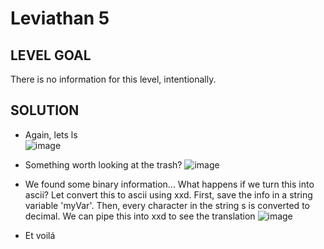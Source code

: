# Leviathan 5

## LEVEL GOAL

There is no information for this level, intentionally.

## SOLUTION

- Again, lets ls                                                                         
 ![image](https://user-images.githubusercontent.com/44790709/201258371-c1763c03-00f2-4070-85b2-95420e875168.png)

- Something worth looking at the trash?
 ![image](https://user-images.githubusercontent.com/44790709/201258628-c854674f-5479-49b0-a909-98611b7764a5.png) 

- We found some binary information... What happens if we turn this into ascii? Let convert this to ascii using xxd. First, save the info in a string variable 'myVar'. Then, every character in the string s is converted to decimal. We can pipe this into xxd to see the translation
 ![image](https://user-images.githubusercontent.com/44790709/201259436-d5ad73da-2bc3-462c-b4fd-de103de84ba4.png)


- Et voilá
 
